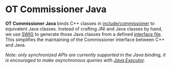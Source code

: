 # OT Commissioner Java

**OT Commissioner Java** binds C++ classes in [include/commissioner](../../include/commissioner) to equivalent Java classes.
Instead of crafting JNI and Java classes by hand, we use [SWIG](http://www.swig.org) to generate those Java classes from a defined [interface file](./commissioner.i).
This simplifies the maintaining of the Commissioner interface between C++ and Java.

_Note: only synchronized APIs are currently supported in the Java binding,
it is encouraged to make asynchronous queries with [Java Executor](https://docs.oracle.com/javase/8/docs/api/java/util/concurrent/ExecutorService.html)._ 
